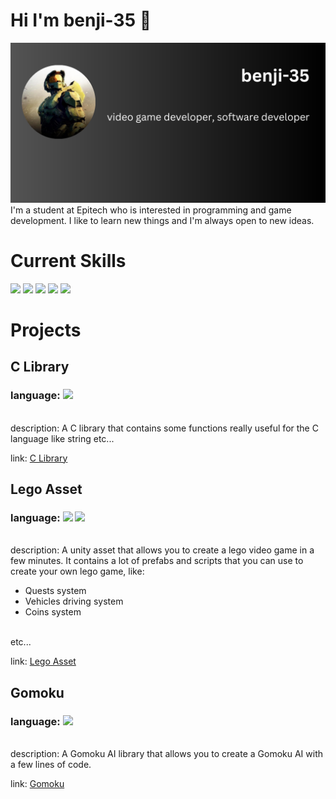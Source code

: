 # Hi I'm benji-35 👋

<img src="./images/banner.png">
I'm a student at Epitech who is interested in programming and game development.
I like to learn new things and I'm always open to new ideas.

# Current Skills
<div>
<img src="https://img.shields.io/badge/C-00599C?style=for-the-badge&logo=c&logoColor=white">
<img src="https://img.shields.io/badge/C%2B%2B-00599C?style=for-the-badge&logo=c%2B%2B&logoColor=white">
<img src="https://img.shields.io/badge/C%23-239120?style=for-the-badge&logo=c-sharp&logoColor=white">
<img src="https://img.shields.io/badge/Java-ED8B00?style=for-the-badge&logo=openjdk&logoColor=white">
<img src="https://img.shields.io/badge/Unity-100000?style=for-the-badge&logo=unity&logoColor=white">
</div>

# Projects

## C Library
### language: <img src="https://img.shields.io/badge/C-00599C?style=for-the-badge&logo=c&logoColor=white">
<br>
description: A C library that contains some functions really useful for the C language like string etc...

link: [C Library](https://github.com/benji-35/kap-CLib)

## Lego Asset
### language: <img src="https://img.shields.io/badge/C%23-239120?style=for-the-badge&logo=c-sharp&logoColor=white"> <img src="https://img.shields.io/badge/Unity-100000?style=for-the-badge&logo=unity&logoColor=white">
<br>
description: A unity asset that allows you to create a lego video game in a few minutes. It contains a lot of prefabs and scripts that you can use to create your own lego game, like:

- Quests system
- Vehicles driving system
- Coins system
<br>
etc...

link: [Lego Asset](https://github.com/benji-35/Lego-Tools-Unity-Asset)


## Gomoku
### language: <img src="https://img.shields.io/badge/C%2B%2B-00599C?style=for-the-badge&logo=c%2B%2B&logoColor=white">
<br>
description: A Gomoku AI library that allows you to create a Gomoku AI with a few lines of code.

link: [Gomoku](https://github.com/benji-35/Gomoku)